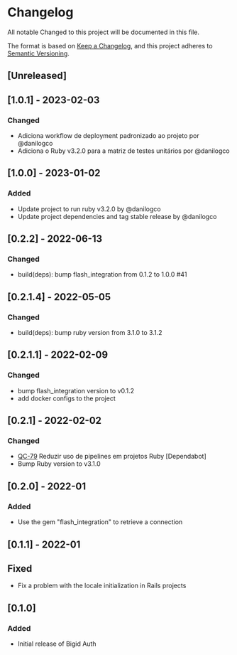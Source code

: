 # Changelog

All notable Changed to this project will be documented in this file.

The format is based on [Keep a Changelog](https://keepachangelog.com/en/1.0.0/),
and this project adheres to [Semantic Versioning](https://semver.org/spec/v2.0.0.html).

## [Unreleased]

## [1.0.1] - 2023-02-03

### Changed

- Adiciona workflow de deployment padronizado ao projeto por @danilogco
- Adiciona o Ruby v3.2.0 para a matriz de testes unitários por @danilogco

## [1.0.0] - 2023-01-02

### Added

- Update project to run ruby v3.2.0 by @danilogco
- Update project dependencies and tag stable release by @danilogco

## [0.2.2] - 2022-06-13

### Changed

- build(deps): bump flash_integration from 0.1.2 to 1.0.0 #41

## [0.2.1.4] - 2022-05-05

### Changed

- build(deps): bump ruby version from 3.1.0 to 3.1.2

## [0.2.1.1] - 2022-02-09

### Changed

- bump flash_integration version to v0.1.2
- add docker configs to the project

## [0.2.1] - 2022-02-02

### Changed

- [QC-79](https://qflash.atlassian.net/jira/software/projects/QC/boards/31?selectedIssue=QC-79)
Reduzir uso de pipelines em projetos Ruby [Dependabot]
- Bump Ruby version to v3.1.0

## [0.2.0] - 2022-01

### Added

- Use the gem "flash_integration" to retrieve a connection

## [0.1.1] - 2022-01

## Fixed

- Fix a problem with the locale initialization in Rails projects

## [0.1.0]

### Added

- Initial release of Bigid Auth
